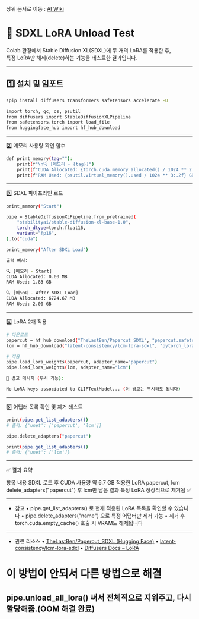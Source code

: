 상위 문서로 이동 : [AI Wiki](https://github.com/100-hours-a-week/16-Hot6-wiki/wiki/AI-Wiki)

# 🧪 SDXL LoRA Unload Test

Colab 환경에서 Stable Diffusion XL(SDXL)에 두 개의 LoRA를 적용한 후,  
특정 LoRA만 해제(delete)하는 기능을 테스트한 결과입니다.

---

## 1️⃣ 설치 및 임포트

```bash
!pip install diffusers transformers safetensors accelerate -U

import torch, gc, os, psutil
from diffusers import StableDiffusionXLPipeline
from safetensors.torch import load_file
from huggingface_hub import hf_hub_download
```

---

2️⃣ 메모리 사용량 확인 함수

```bash
def print_memory(tag=""):
    print(f"\n🔍 [메모리 - {tag}]")
    print(f"CUDA Allocated: {torch.cuda.memory_allocated() / 1024 ** 2:.2f} MB")
    print(f"RAM Used: {psutil.virtual_memory().used / 1024 ** 3:.2f} GB")
```

---

3️⃣ SDXL 파이프라인 로드
```bash
print_memory("Start")

pipe = StableDiffusionXLPipeline.from_pretrained(
    "stabilityai/stable-diffusion-xl-base-1.0",
    torch_dtype=torch.float16,
    variant="fp16",
).to("cuda")

print_memory("After SDXL Load")

출력 예시:

🔍 [메모리 - Start]
CUDA Allocated: 0.00 MB
RAM Used: 1.83 GB

🔍 [메모리 - After SDXL Load]
CUDA Allocated: 6724.67 MB
RAM Used: 2.00 GB
```

---

4️⃣ LoRA 2개 적용
```bash
# 다운로드
papercut = hf_hub_download("TheLastBen/Papercut_SDXL", "papercut.safetensors")
lcm = hf_hub_download("latent-consistency/lcm-lora-sdxl", "pytorch_lora_weights.safetensors")

# 적용
pipe.load_lora_weights(papercut, adapter_name="papercut")
pipe.load_lora_weights(lcm, adapter_name="lcm")

📌 경고 메시지 (무시 가능):

No LoRA keys associated to CLIPTextModel... (이 경고는 무시해도 됩니다)
```

---


5️⃣ 어댑터 목록 확인 및 제거 테스트

```bash
print(pipe.get_list_adapters())
# 출력: {'unet': ['papercut', 'lcm']}

pipe.delete_adapters("papercut")

print(pipe.get_list_adapters())
# 출력: {'unet': ['lcm']}
```

---

✅ 결과 요약

항목	내용
SDXL 로드 후 CUDA 사용량	약 6.7 GB
적용한 LoRA	papercut, lcm
delete_adapters(\"papercut\") 후	lcm만 남음
결과	특정 LoRA 정상적으로 제거됨 ✅


---

- 참고
	•	pipe.get_list_adapters() 로 현재 적용된 LoRA 목록을 확인할 수 있습니다
	•	pipe.delete_adapters("name") 으로 특정 어댑터만 제거 가능
	•	제거 후 torch.cuda.empty_cache() 호출 시 VRAM도 해제됩니다

---

- 관련 리소스
	•	[TheLastBen/Papercut_SDXL (Hugging Face)](https://huggingface.co/TheLastBen/Papercut_SDXL)
	•	[latent-consistency/lcm-lora-sdxl](https://huggingface.co/latent-consistency/lcm-lora-sdxl)
	•	[Diffusers Docs – LoRA](https://huggingface.co/docs/diffusers/using-diffusers/lora)





# 이 방법이 안되서 다른 방법으로 해결
## pipe.unload_all_lora() 써서 전체적으로 지워주고, 다시 할당해줌.(OOM 해결 완료)
